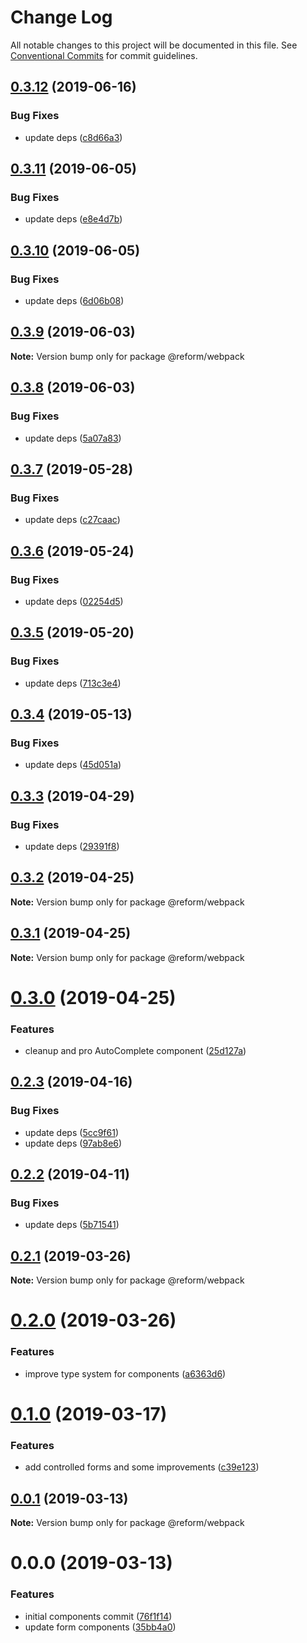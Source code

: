 # Change Log

All notable changes to this project will be documented in this file.
See [Conventional Commits](https://conventionalcommits.org) for commit guidelines.

## [0.3.12](https://github.com/izatop/reform/compare/@reform/webpack@0.3.11...@reform/webpack@0.3.12) (2019-06-16)


### Bug Fixes

* update deps ([c8d66a3](https://github.com/izatop/reform/commit/c8d66a3))





## [0.3.11](https://github.com/izatop/reform/compare/@reform/webpack@0.3.10...@reform/webpack@0.3.11) (2019-06-05)


### Bug Fixes

* update deps ([e8e4d7b](https://github.com/izatop/reform/commit/e8e4d7b))





## [0.3.10](https://github.com/izatop/reform/compare/@reform/webpack@0.3.9...@reform/webpack@0.3.10) (2019-06-05)


### Bug Fixes

* update deps ([6d06b08](https://github.com/izatop/reform/commit/6d06b08))





## [0.3.9](https://github.com/izatop/reform/compare/@reform/webpack@0.3.8...@reform/webpack@0.3.9) (2019-06-03)

**Note:** Version bump only for package @reform/webpack





## [0.3.8](https://github.com/izatop/reform/compare/@reform/webpack@0.3.7...@reform/webpack@0.3.8) (2019-06-03)


### Bug Fixes

* update deps ([5a07a83](https://github.com/izatop/reform/commit/5a07a83))





## [0.3.7](https://github.com/izatop/reform/compare/@reform/webpack@0.3.6...@reform/webpack@0.3.7) (2019-05-28)


### Bug Fixes

* update deps ([c27caac](https://github.com/izatop/reform/commit/c27caac))





## [0.3.6](https://github.com/izatop/reform/compare/@reform/webpack@0.3.5...@reform/webpack@0.3.6) (2019-05-24)


### Bug Fixes

* update deps ([02254d5](https://github.com/izatop/reform/commit/02254d5))





## [0.3.5](https://github.com/izatop/reform/compare/@reform/webpack@0.3.4...@reform/webpack@0.3.5) (2019-05-20)


### Bug Fixes

* update deps ([713c3e4](https://github.com/izatop/reform/commit/713c3e4))





## [0.3.4](https://github.com/izatop/reform/compare/@reform/webpack@0.3.3...@reform/webpack@0.3.4) (2019-05-13)


### Bug Fixes

* update deps ([45d051a](https://github.com/izatop/reform/commit/45d051a))





## [0.3.3](https://github.com/izatop/reform/compare/@reform/webpack@0.3.2...@reform/webpack@0.3.3) (2019-04-29)


### Bug Fixes

* update deps ([29391f8](https://github.com/izatop/reform/commit/29391f8))





## [0.3.2](https://github.com/izatop/reform/compare/@reform/webpack@0.3.1...@reform/webpack@0.3.2) (2019-04-25)

**Note:** Version bump only for package @reform/webpack





## [0.3.1](https://github.com/izatop/reform/compare/@reform/webpack@0.3.0...@reform/webpack@0.3.1) (2019-04-25)

**Note:** Version bump only for package @reform/webpack





# [0.3.0](https://github.com/izatop/reform/compare/@reform/webpack@0.2.3...@reform/webpack@0.3.0) (2019-04-25)


### Features

* cleanup and pro AutoComplete component ([25d127a](https://github.com/izatop/reform/commit/25d127a))





## [0.2.3](https://github.com/izatop/reform/compare/@reform/webpack@0.2.2...@reform/webpack@0.2.3) (2019-04-16)


### Bug Fixes

* update deps ([5cc9f61](https://github.com/izatop/reform/commit/5cc9f61))
* update deps ([97ab8e6](https://github.com/izatop/reform/commit/97ab8e6))





## [0.2.2](https://github.com/izatop/reform/compare/@reform/webpack@0.2.1...@reform/webpack@0.2.2) (2019-04-11)


### Bug Fixes

* update deps ([5b71541](https://github.com/izatop/reform/commit/5b71541))





## [0.2.1](https://github.com/izatop/reform/compare/@reform/webpack@0.2.0...@reform/webpack@0.2.1) (2019-03-26)

**Note:** Version bump only for package @reform/webpack





# [0.2.0](https://github.com/izatop/reform/compare/@reform/webpack@0.1.0...@reform/webpack@0.2.0) (2019-03-26)


### Features

* improve type system for components ([a6363d6](https://github.com/izatop/reform/commit/a6363d6))





# [0.1.0](https://github.com/izatop/reform/compare/@reform/webpack@0.0.1...@reform/webpack@0.1.0) (2019-03-17)


### Features

* add controlled forms and some improvements ([c39e123](https://github.com/izatop/reform/commit/c39e123))





## [0.0.1](https://github.com/izatop/reform/compare/@reform/webpack@0.0.0...@reform/webpack@0.0.1) (2019-03-13)

**Note:** Version bump only for package @reform/webpack





# 0.0.0 (2019-03-13)


### Features

* initial components commit ([76f1f14](https://github.com/izatop/reform/commit/76f1f14))
* update form components ([35bb4a0](https://github.com/izatop/reform/commit/35bb4a0))
